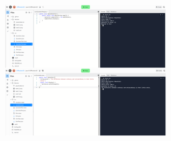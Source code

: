![Завдання 2.1](https://github.com/ppc-ntu-khpi/java-0-23Phantom23/blob/master/Solution/task2.1.png "Завдання 2.1")
![Завдання 2.2](https://github.com/ppc-ntu-khpi/java-0-23Phantom23/blob/master/Solution/task2.2.png "Завдання 2.2")